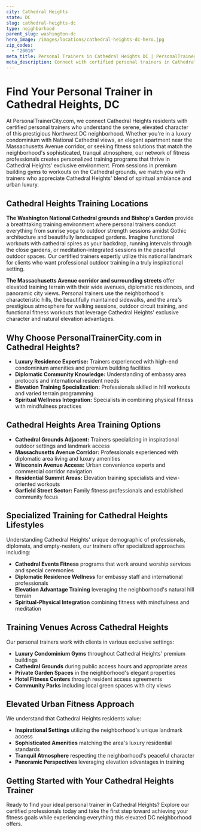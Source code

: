 ```yaml
---
city: Cathedral Heights
state: DC
slug: cathedral-heights-dc
type: neighborhood
parent_slug: washington-dc
hero_image: /images/locations/cathedral-heights-dc-hero.jpg
zip_codes:
  - "20016"
meta_title: Personal Trainers in Cathedral Heights DC | PersonalTrainerCity.com
meta_description: Connect with certified personal trainers in Cathedral Heights. Find fitness coaches for National Cathedral area living, luxury apartment gyms, and Massachusetts Avenue workouts.
---
```


# Find Your Personal Trainer in Cathedral Heights, DC

At PersonalTrainerCity.com, we connect Cathedral Heights residents with certified personal trainers who understand the serene, elevated character of this prestigious Northwest DC neighborhood. Whether you're in a luxury condominium with National Cathedral views, an elegant apartment near the Massachusetts Avenue corridor, or seeking fitness solutions that match the neighborhood's sophisticated, tranquil atmosphere, our network of fitness professionals creates personalized training programs that thrive in Cathedral Heights' exclusive environment. From sessions in premium building gyms to workouts on the Cathedral grounds, we match you with trainers who appreciate Cathedral Heights' blend of spiritual ambiance and urban luxury.

## Cathedral Heights Training Locations

**The Washington National Cathedral grounds and Bishop's Garden** provide a breathtaking training environment where personal trainers conduct everything from sunrise yoga to outdoor strength sessions amidst Gothic architecture and beautifully landscaped gardens. Imagine functional workouts with cathedral spires as your backdrop, running intervals through the close gardens, or meditation-integrated sessions in the peaceful outdoor spaces. Our certified trainers expertly utilize this national landmark for clients who want professional outdoor training in a truly inspirational setting.

**The Massachusetts Avenue corridor and surrounding streets** offer elevated training terrain with their wide avenues, diplomatic residences, and panoramic city views. Personal trainers use the neighborhood's characteristic hills, the beautifully maintained sidewalks, and the area's prestigious atmosphere for walking sessions, outdoor circuit training, and functional fitness workouts that leverage Cathedral Heights' exclusive character and natural elevation advantages.

## Why Choose PersonalTrainerCity.com in Cathedral Heights?

*   **Luxury Residence Expertise:** Trainers experienced with high-end condominium amenities and premium building facilities
*   **Diplomatic Community Knowledge:** Understanding of embassy area protocols and international resident needs
*   **Elevation Training Specialization:** Professionals skilled in hill workouts and varied terrain programming
*   **Spiritual Wellness Integration:** Specialists in combining physical fitness with mindfulness practices

## Cathedral Heights Area Training Options

- **Cathedral Grounds Adjacent:** Trainers specializing in inspirational outdoor settings and landmark access
- **Massachusetts Avenue Corridor:** Professionals experienced with diplomatic area living and luxury amenities
- **Wisconsin Avenue Access:** Urban convenience experts and commercial corridor navigation
- **Residential Summit Areas:** Elevation training specialists and view-oriented workouts
- **Garfield Street Sector:** Family fitness professionals and established community focus

## Specialized Training for Cathedral Heights Lifestyles

Understanding Cathedral Heights' unique demographic of professionals, diplomats, and empty-nesters, our trainers offer specialized approaches including:

*   **Cathedral Events Fitness** programs that work around worship services and special ceremonies
*   **Diplomatic Residence Wellness** for embassy staff and international professionals
*   **Elevation Advantage Training** leveraging the neighborhood's natural hill terrain
*   **Spiritual-Physical Integration** combining fitness with mindfulness and meditation

## Training Venues Across Cathedral Heights

Our personal trainers work with clients in various exclusive settings:
- **Luxury Condominium Gyms** throughout Cathedral Heights' premium buildings
- **Cathedral Grounds** during public access hours and appropriate areas
- **Private Garden Spaces** in the neighborhood's elegant properties
- **Hotel Fitness Centers** through resident access agreements
- **Community Parks** including local green spaces with city views

## Elevated Urban Fitness Approach

We understand that Cathedral Heights residents value:
- **Inspirational Settings** utilizing the neighborhood's unique landmark access
- **Sophisticated Amenities** matching the area's luxury residential standards
- **Tranquil Atmosphere** respecting the neighborhood's peaceful character
- **Panoramic Perspectives** leveraging elevation advantages in training

## Getting Started with Your Cathedral Heights Trainer

Ready to find your ideal personal trainer in Cathedral Heights? Explore our certified professionals today and take the first step toward achieving your fitness goals while experiencing everything this elevated DC neighborhood offers.